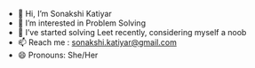 - 👋 Hi, I’m Sonakshi Katiyar
- 👀 I’m interested in Problem Solving
- 🌱 I’ve started solving Leet recently, considering myself a noob
- 📫 Reach me : sonakshi.katiyar@gmail.com
- 😄 Pronouns: She/Her


<!---
sonakshiKatiyar/sonakshiKatiyar is a ✨ special ✨ repository because its `README.md` (this file) appears on your GitHub profile.
You can click the Preview link to take a look at your changes.
--->
